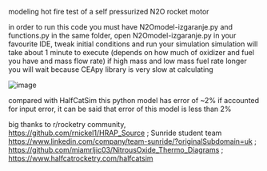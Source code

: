 modeling hot fire test of a self pressurized N2O rocket motor

in order to run this code you must have N2Omodel-izgaranje.py and functions.py in the same folder, open N2Omodel-izgaranje.py in your favourite IDE, tweak initial conditions and run your simulation
simulation will take about 1 minute to execute (depends on how much of oxidizer and fuel you have and mass flow rate) if high mass and low mass fuel rate longer you will wait because CEApy library is very slow at calculating 

![image](https://github.com/atimogus/hot-fire-modeling-N2O/assets/52748147/b93205de-29f7-473d-a70d-9cbcf365fcb4)

compared with HalfCatSim this python model has error of ~2% if accounted for input error, it can be said that error of this model is less than 2%

big thanks to r/rocketry community, 
https://github.com/rnickel1/HRAP_Source ; 
Sunride student team https://www.linkedin.com/company/team-sunride/?originalSubdomain=uk ; 
https://github.com/miamrljic03/NitrousOxide_Thermo_Diagrams ; 
https://www.halfcatrocketry.com/halfcatsim
